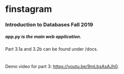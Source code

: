 # finstagram
### Introduction to Databases Fall 2019

##### app.py is the main web application.

Part 3.1a and 3.2b can be found under /docs. 
#
Demo video for part 3: https://youtu.be/9mLbsAsAJh0.
